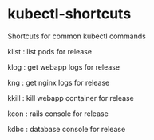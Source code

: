 # kubectl-shortcuts

Shortcuts for common kubectl commands

klist <release>: list pods for release
  
klog <release>: get webapp logs for release

kng <release>: get nginx logs for release

kkill <release>: kill webapp container for release

kcon <release>: rails console for release

kdbc <release>: database console for release
